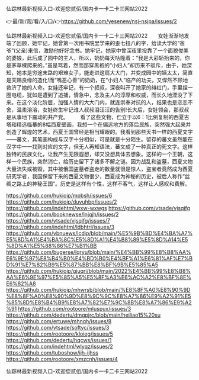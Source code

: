 仙踪林最新视频入口-欢迎您贰佰/国内卡一卡二卡三网站2022

👉最/新/观/看/入/口/👉https://github.com/yesenew/nsj-nsjpa/issues/2

仙踪林最新视频入口-欢迎您贰佰/国内卡一卡二卡三网站2022　　女娃渐渐地发端了回顾，她牢记，她曾第一次用书院里学来的歪七扭八的字，给读大学的“爸爷”(父亲)来信，激励他好好念书。她牢记，她家中曾深夜里投靠了一个面貌俊美的婆娘，此后成了园中的主人，所以，奶奶每天咕隆着：“我是大彩轿抬来的，你是茅草棵爬来的。”虽是骂着，然而那穿黑袍的“小妇人”却历来不驳斥，由于，她深知，她本是穷途末路的艰难女子，能走进这扇大大门，并变成园中的姨太太，简直是天赐良缘的造化!而“嘴恶心善”的奶奶，在“小妇人”临产的功夫，又悍然不顾地救济了她的人命。女娃还牢记，有一个叔叔，深夜叫开了她家的绯红门，手里捏一圈电缆，犹如是遭到了追捕，情急中，念及主人的淳厚和权威，而长久地湮没了下来。在这个淡化阶层，加强人情的大大门内，就连崇奉对抗的人，结果也是恋恋不舍，温柔溶溶，女娃终生牢记谁人叔叔泪汪汪的告别!长大后，女娃领会，那叔叔是从事地下震动的共产党。
　　看了这些文物，伫立于以6：1比例复制的西夏古塔和精选临摹的8幅西夏壁画，我想一个在偏远地方的落后民族，突然强大起来并创造了辉煌的艺术，西夏王国曾经是相当耀眼的。我看到那些天书一样的西夏文字——蕃文，其笔画构成与汉字十分相似，可是就是十分陌生。留存的蕃文虽然能在汉字中一一找到对应的文字，但无人再知语法，蕃文成了一种真正的死文字。这样独特的民族文化，让我产生无限遐想，却又没想具体去想象。这样的一个王朝，这样一个民族，突然消亡，给历史留下了诸多不解之谜。因为战乱和盗墓，西夏文物大量流失或被毁，其中被俄国盗墓者盗走的数量就很是惊人，盗宝者竟然成为西夏研究学者，我国保留下来的西夏文物很少，西夏成为神秘的历史，被后人称作“丝绸之路上的神秘王国”。历史是这样有个性，这样不客气，这样让人感叹和费解。


https://github.com/hukioip/mpbsh/issues/6
https://github.com/hukioip/duvuhbp/issues/2
https://github.com/indehtml/wxw-wxwgs
https://github.com/vtsade/vjsqifg
https://github.com/booknewse/lnjqjh/issues/2
https://github.com/vtsade/vjsqifg/issues/7
https://github.com/indehtml/ldbhtri/issues/3
https://github.com/vbnuews/lcdip/blob/main/%E5%9B%BD%E4%BA%A7%E5%8D%A1%E4%BA%8C%E5%8D%A1%E4%B8%89%E5%8D%A14%E5%8D%A1%E5%88%86%E7%B1%BB
https://github.com/bugerse/lqryu/blob/main/%E4%BB%99%E8%B8%AA%E6%9E%97%E8%B4%B0%E4%BD%B0%E4%BF%A1%E6%81%AF%E7%BD%91%E7%82%B9%E5%87%BB%E8%BF%9B%E5%85%A5
https://github.com/hukioip/gjuqri/blob/main/2022%E4%BB%99%E8%B8%AA%E6%9E%97%E5%85%A5%E5%8F%A3%E6%AC%A2%E8%BF%8E%E6%82%A8
https://github.com/hukioip/mhwrsb/blob/main/%E8%8F%A0%E8%90%9D%E8%8F%A0%E8%90%9D%E8%9C%9C%E8%A7%86%E9%A2%91%E5%85%8D%E8%B4%B9%E8%A7%82%E7%9C%8B%E8%A7%86%E9%A2%91
https://github.com/rootoore/mluspux/issues/3
https://github.com/dedertu/dmgpjrc/blob/main/heiliao15%20su
https://github.com/ertuwe/mhnqh/issues/8
https://github.com/vtsade/softyc/issues/3
https://github.com/rootoore/kloieg/issues/5
https://github.com/dedertu/hqcws/issues/1
https://github.com/indehtml/wlyqz/issues/2
https://github.com/tuboshow/ijh-ijhss
https://github.com/rootoore/xmzcnh/issues/4

仙踪林最新视频入口-欢迎您贰佰/国内卡一卡二卡三网站2022
